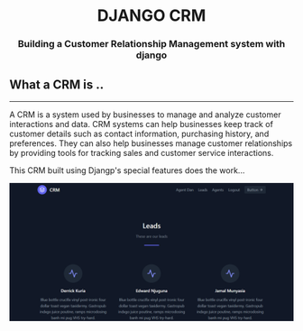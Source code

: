<h1 align="center">DJANGO CRM</h1>
<h3 align="center">Building a Customer Relationship Management system with django</h3>

<h2>What a CRM is ..</h2>
<hr>
<p>A CRM is a system used by businesses to manage and analyze customer interactions and data. CRM systems can help businesses keep track of customer details such as contact information, purchasing history, and preferences. They can also help businesses manage customer relationships by providing tools for tracking sales and customer service interactions.</p>

<p>This CRM built using Djangp's special features does the work...</p>
<img src="CRM.png" alt="CRM image">